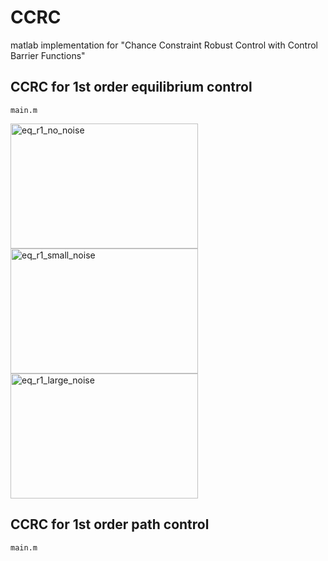 # CCRC
matlab implementation for "Chance Constraint Robust Control with Control Barrier Functions"

## CCRC for 1st order equilibrium control
```
main.m
```
 <img src="https://github.com/Link2Link/CCRC/blob/main/1st%20order%20equilibrium%20control/gif/eq_r1_no_noise%20.gif" width = "300" height = "200" alt="eq_r1_no_noise" align=center />
 <img src="https://github.com/Link2Link/CCRC/blob/main/1st%20order%20equilibrium%20control/gif/eq_r1_small_noise.gif" width = "300" height = "200" alt="eq_r1_small_noise" align=center />
 <img src="https://github.com/Link2Link/CCRC/blob/main/1st%20order%20equilibrium%20control/gif/eq_r1_large_noise%20.gif" width = "300" height = "200" alt="eq_r1_large_noise" align=center />

## CCRC for 1st order path control
```
main.m
```